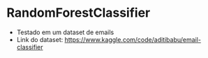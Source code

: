 # RandomForestClassifier

- Testado em um dataset de emails
- Link do dataset: https://www.kaggle.com/code/aditibabu/email-classifier
